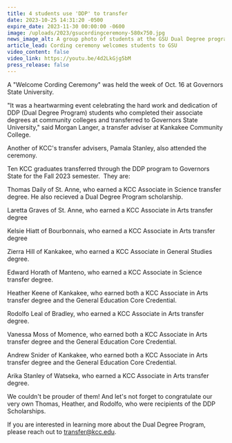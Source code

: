 ```yaml
---
title: 4 students use 'DDP' to transfer
date: 2023-10-25 14:31:20 -0500
expire_date: 2023-11-30 00:00:00 -0600
image: /uploads/2023/gsucordingceremony-580x750.jpg
news_image_alt: A group photo of students at the GSU Dual Degree program
article_lead: Cording ceremony welcomes students to GSU
video_content: false
video_link: https://youtu.be/4d2LkGjg5bM
press_release: false
---
```

A "Welcome Cording Ceremony" was held the week of Oct. 16 at Governors State University.

"It was a heartwarming event celebrating the hard work and dedication of DDP (Dual Degree Program) students who completed their associate degrees at community colleges and transferred to Governors State University," said Morgan Langer, a transfer adviser at Kankakee Community College.&nbsp;&nbsp;

Another of KCC's transfer advisers, Pamala Stanley, also attended the ceremony.

Ten KCC graduates transferred through the DDP program to Governors State for the Fall 2023 semester.&nbsp; They are:

Thomas Daily of St. Anne, who earned a KCC Associate in Science transfer degree. He also recieved a Dual Degree Program scholarship.

Laretta Graves of St. Anne, who earned a KCC Associate in Arts transfer degree

Kelsie Hiatt of Bourbonnais, who earned a KCC Associate in Arts transfer degree

Zierra Hill of Kankakee, who earned a KCC Associate in General Studies degree.

Edward Horath of Manteno, who earned a KCC Associate in Science transfer degree.&nbsp;

Heather Keene of Kankakee, who earned both a KCC Associate in Arts transfer degree and the General Education Core Credential.

Rodolfo Leal of Bradley, who earned a KCC Associate in Arts transfer degree.

Vanessa Moss of Momence, who earned both a KCC Associate in Arts transfer degree and the General Education Core Credential.

Andrew Snider of Kankakee, who earned both a KCC Associate in Arts transfer degree and the General Education Core Credential.

Arika Stanley of Watseka, who earned a KCC Associate in Arts transfer degree.

We couldn't be prouder of them! And let's not forget to congratulate our very own Thomas, Heather, and Rodolfo, who were recipients of the DDP Scholarships.

If you are interested in learning more about the Dual Degree Program, please reach out to&nbsp;[transfer@kcc.edu](mailto:transfer@kcc.edu).